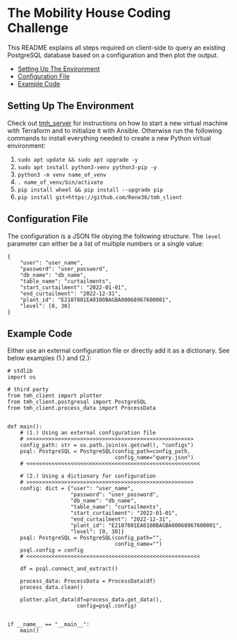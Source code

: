 # The Mobility House Coding Challenge
This README explains all steps required on client-side to query an existing PostgreSQL database based on a configuration and then plot the output.

- [Setting Up The Environment](#environment)
- [Configuration File](#configuration)
- [Example Code](#example_code)

## Setting Up The Environment <a name="environment"></a>
Check out [tmh_server](https://github.com/Rene36/tmh_server) for instructions on how to start a new virtual machine with Terraform and to initialize it with Ansible. Otherwise run the following commands to install everything needed to create a new Python virtual environment:
1. `sudo apt update && sudo apt upgrade -y`
2. `sudo apt install python3-venv python3-pip -y`
3. `python3 -m venv name_of_venv`
4. `. name_of_venv/bin/activate`
5. `pip install wheel && pip install --upgrade pip`
6. `pip install git+https://github.com/Rene36/tmh_client`

## Configuration File <a name="configuration"></a>
The configuration is a JSON file obying the following structure. The `level` parameter can either be a list of multiple numbers or a single value:
```
{
    "user": "user_name",
    "password": "user_password",
    "db_name": "db_name",
    "table_name": "curtailments",
    "start_curtailment": "2022-01-01",
    "end_curtailment": "2022-12-31",
    "plant_id": "E2187801EA0100BAGBA00068967600001",
    "level": [0, 30]
}
```

## Example Code <a name="example_code"></a>
Either use an external configuration file or directly add it as a dictionary. See below examples (1.) and (2.):
```
# stdlib
import os

# third party
from tmh_client import plotter
from tmh_client.postgresql import PostgreSQL
from tmh_client.process_data import ProcessData


def main():
    # (1.) Using an external configuration file
    # >>>>>>>>>>>>>>>>>>>>>>>>>>>>>>>>>>>>>>>>>>>>>>>>>>>>>
    config_path: str = os.path.join(os.getcwd(), "configs")
    psql: PostgreSQL = PostgreSQL(config_path=config_path,
                                  config_name="query.json")
    # <<<<<<<<<<<<<<<<<<<<<<<<<<<<<<<<<<<<<<<<<<<<<<<<<<<<<<<

    # (2.) Using a dictionary for configuration
    # >>>>>>>>>>>>>>>>>>>>>>>>>>>>>>>>>>>>>>>>>>>>>>>>>>>>>
    config: dict = {"user": "user_name",
                    "password": "user_password",
                    "db_name": "db_name",
                    "table_name": "curtailments",
                    "start_curtailment": "2022-01-01",
                    "end_curtailment": "2022-12-31",
                    "plant_id": "E2187801EA0100BAGBA00068967600001",
                    "level": [0, 30]}
    psql: PostgreSQL = PostgreSQL(config_path="",
                                  config_name="")
    psql.config = config
    # <<<<<<<<<<<<<<<<<<<<<<<<<<<<<<<<<<<<<<<<<<<<<<<<<<<<<<<

    df = psql.connect_and_extract()

    process_data: ProcessData = ProcessData(df)
    process_data.clean()

    plotter.plot_data(df=process_data.get_data(),
                      config=psql.config)


if __name__ == "__main__":
    main()
```
